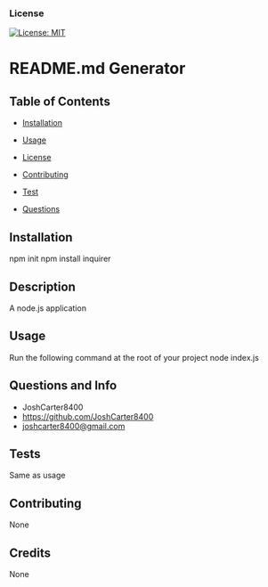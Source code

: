 
### License
[![License: MIT](https://img.shields.io/badge/License-MIT-yellow.svg)](https://opensource.org/licenses/MIT)  


# README.md Generator

## Table of Contents
* [Installation](#installation)

* [Usage](#usage)

* [License](#license)

* [Contributing](#contributing)

* [Test](#test)

* [Questions](#questions)


## Installation
npm init npm install inquirer

## Description 
A node.js application

## Usage 
Run the following command at the root of your project node index.js

## Questions and Info
* JoshCarter8400
* https://github.com/JoshCarter8400
* joshcarter8400@gmail.com

## Tests
Same as usage

## Contributing
None


 

## Credits
None








